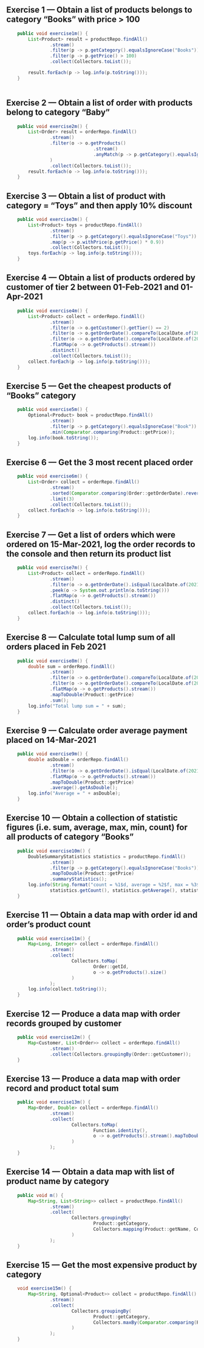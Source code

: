 ## Exercise 1 — Obtain a list of products belongs to category “Books” with price > 100

```java
	public void exercise1m() {
		List<Product> result = productRepo.findAll()
				.stream()
				.filter(p -> p.getCategory().equalsIgnoreCase("Books"))
				.filter(p -> p.getPrice() > 100)
				.collect(Collectors.toList());

		result.forEach(p -> log.info(p.toString()));
	}
  
```

## Exercise 2 — Obtain a list of order with products belong to category “Baby”

```java
	public void exercise2m() {
		List<Order> result = orderRepo.findAll()
				.stream()
				.filter(o -> o.getProducts()
								.stream()
								.anyMatch(p -> p.getCategory().equalsIgnoreCase("Baby"))
				)
				.collect(Collectors.toList());
		result.forEach(o -> log.info(o.toString()));
	}
```

## Exercise 3 — Obtain a list of product with category = “Toys” and then apply 10% discount
```java
	public void exercise3m() {
		List<Product> toys = productRepo.findAll()
				.stream()
				.filter(p -> p.getCategory().equalsIgnoreCase("Toys"))
				.map(p -> p.withPrice(p.getPrice() * 0.9))
				.collect(Collectors.toList());
		toys.forEach(p -> log.info(p.toString()));
	}
```

## Exercise 4 — Obtain a list of products ordered by customer of tier 2 between 01-Feb-2021 and 01-Apr-2021
```java
	public void exercise4m() {
		List<Product> collect = orderRepo.findAll()
				.stream()
				.filter(o -> o.getCustomer().getTier() == 2)
				.filter(o -> o.getOrderDate().compareTo(LocalDate.of(2021, 2, 1)) >= 0)
				.filter(o -> o.getOrderDate().compareTo(LocalDate.of(2021, 4, 1)) <= 0)
				.flatMap(o -> o.getProducts().stream())
				.distinct()
				.collect(Collectors.toList());
		collect.forEach(p -> log.info(p.toString()));
	}
```

## Exercise 5 — Get the cheapest products of “Books” category
```java
	public void exercise5m() {
		Optional<Product> book = productRepo.findAll()
				.stream()
				.filter(p -> p.getCategory().equalsIgnoreCase("Book"))
				.min(Comparator.comparing(Product::getPrice));
		log.info(book.toString());
	}
```

## Exercise 6 — Get the 3 most recent placed order
```java
	public void exercise6m() {
		List<Order> collect = orderRepo.findAll()
				.stream()
				.sorted(Comparator.comparing(Order::getOrderDate).reversed())
				.limit(3)
				.collect(Collectors.toList());
		collect.forEach(o -> log.info(o.toString()));
	}
```

## Exercise 7 — Get a list of orders which were ordered on 15-Mar-2021, log the order records to the console and then return its product list
```java
	public void exercise7m() {
		List<Product> collect = orderRepo.findAll()
				.stream()
				.filter(o -> o.getOrderDate().isEqual(LocalDate.of(2021, 3, 15)))
				.peek(o -> System.out.println(o.toString()))
				.flatMap(o -> o.getProducts().stream())
				.distinct()
				.collect(Collectors.toList());
		collect.forEach(o -> log.info(o.toString()));
	}
```

## Exercise 8 — Calculate total lump sum of all orders placed in Feb 2021
```java
	public void exercise8m() {
		double sum = orderRepo.findAll()
				.stream()
				.filter(o -> o.getOrderDate().compareTo(LocalDate.of(2021, 2, 1)) >= 0)
				.filter(o -> o.getOrderDate().compareTo(LocalDate.of(2021, 3, 1)) < 0)
				.flatMap(o -> o.getProducts().stream())
				.mapToDouble(Product::getPrice)
				.sum();
		log.info("Total lump sum = " + sum);
	}
```

## Exercise 9 — Calculate order average payment placed on 14-Mar-2021
```java
	public void exercise9m() {
		double asDouble = orderRepo.findAll()
				.stream()
				.filter(o -> o.getOrderDate().isEqual(LocalDate.of(2021, 3, 15)))
				.flatMap(o -> o.getProducts().stream())
				.mapToDouble(Product::getPrice)
				.average().getAsDouble();
		log.info("Average = " + asDouble);
	}
```

## Exercise 10 — Obtain a collection of statistic figures (i.e. sum, average, max, min, count) for all products of category “Books”
```java
	public void exercise10m() {
		DoubleSummaryStatistics statistics = productRepo.findAll()
				.stream()
				.filter(p -> p.getCategory().equalsIgnoreCase("Books"))
				.mapToDouble(Product::getPrice)
				.summaryStatistics();
		log.info(String.format("count = %1$d, average = %2$f, max = %3$f, min = %4$f, sum = %5$f",
				statistics.getCount(), statistics.getAverage(), statistics.getMax(), statistics.getMin(), statistics.getSum()));
	}
```

## Exercise 11 — Obtain a data map with order id and order’s product count
```java
	public void exercise11m() {
		Map<Long, Integer> collect = orderRepo.findAll()
				.stream()
				.collect(
						Collectors.toMap(
								Order::getId,
								o -> o.getProducts().size()
						)
				);
		log.info(collect.toString());
	}
```

## Exercise 12 — Produce a data map with order records grouped by customer
```java
	public void exercise12m() {
		Map<Customer, List<Order>> collect = orderRepo.findAll()
				.stream()
				.collect(Collectors.groupingBy(Order::getCustomer));
	}
```

## Exercise 13 — Produce a data map with order record and product total sum
```java
	public void exercise13m() {
		Map<Order, Double> collect = orderRepo.findAll()
				.stream()
				.collect(
						Collectors.toMap(
								Function.identity(),
								o -> o.getProducts().stream().mapToDouble(Product::getPrice).sum()
						)
				);
	}
```

## Exercise 14 — Obtain a data map with list of product name by category
```java
	public void m() {
		Map<String, List<String>> collect = productRepo.findAll()
				.stream()
				.collect(
						Collectors.groupingBy(
								Product::getCategory,
								Collectors.mapping(Product::getName, Collectors.toList())
						)
				);
	}
```

## Exercise 15 — Get the most expensive product by category
```java
	void exercise15m() {
		Map<String, Optional<Product>> collect = productRepo.findAll()
				.stream()
				.collect(
						Collectors.groupingBy(
								Product::getCategory,
								Collectors.maxBy(Comparator.comparing(Product::getPrice))
						)
				);
	}
```
